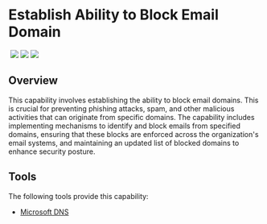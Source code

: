 # Establish Ability to Block Email Domain
&nbsp;![](https://img.shields.io/badge/ID-C1203-blue)&nbsp;![](https://img.shields.io/badge/Phase-Preparation_%28P0001%29-blue)&nbsp;![](https://img.shields.io/badge/Category-Email-blue)
## Overview
This capability involves establishing the ability to block email domains. This is crucial for preventing phishing attacks, spam, and other malicious activities that can originate from specific domains. The capability includes implementing mechanisms to identify and block emails from specified domains, ensuring that these blocks are enforced across the organization's email systems, and maintaining an updated list of blocked domains to enhance security posture.

## Tools
The following tools provide this capability:

- [Microsoft DNS](../tool/ms-dns/C1203.md)